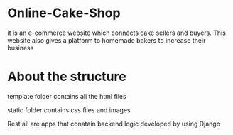 # Online-Cake-Shop
it is an e-commerce website which connects cake sellers and buyers. This website also gives a platform to homemade bakers to increase their business


# About the structure
template folder contains all the html files

static folder contains css files and images

Rest all are apps that conatain backend logic developed by using Django
